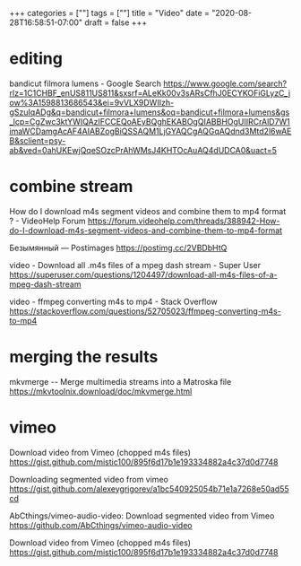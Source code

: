 +++
categories = [""]
tags = [""]
title = "Video"
date = "2020-08-28T16:58:51-07:00"
draft = false
+++

# editing

bandicut filmora lumens - Google Search
https://www.google.com/search?rlz=1C1CHBF_enUS811US811&sxsrf=ALeKk00v3sARsCfhJ0ECYKOFiGLyzC_jow%3A1598813686543&ei=9vVLX9DWIIzh-gSzuIqADg&q=bandicut+filmora+lumens&oq=bandicut+filmora+lumens&gs_lcp=CgZwc3ktYWIQAzIFCCEQoAEyBQghEKABOgQIABBHOgUIIRCrAlD7W1imaWCDamgAcAF4AIABZogBiQSSAQM1LjGYAQCgAQGqAQdnd3Mtd2l6wAEB&sclient=psy-ab&ved=0ahUKEwjQqeSOzcPrAhWMsJ4KHTOcAuAQ4dUDCA0&uact=5

# combine stream

How do I download m4s segment videos and combine them to mp4 format ? - VideoHelp Forum
https://forum.videohelp.com/threads/388942-How-do-I-download-m4s-segment-videos-and-combine-them-to-mp4-format

Безымянный — Postimages
https://postimg.cc/2VBDbHtQ

video - Download all .m4s files of a mpeg dash stream - Super User
https://superuser.com/questions/1204497/download-all-m4s-files-of-a-mpeg-dash-stream

video - ffmpeg converting m4s to mp4 - Stack Overflow
https://stackoverflow.com/questions/52705023/ffmpeg-converting-m4s-to-mp4

# merging the results
mkvmerge -- Merge multimedia streams into a Matroska file
https://mkvtoolnix.download/doc/mkvmerge.html

# vimeo

Download video from Vimeo (chopped m4s files)
https://gist.github.com/mistic100/895f6d17b1e193334882a4c37d0d7748

Downloading segmented video from vimeo
https://gist.github.com/alexeygrigorev/a1bc540925054b71e1a7268e50ad55cd

AbCthings/vimeo-audio-video: Download segmented video from Vimeo
https://github.com/AbCthings/vimeo-audio-video

Download video from Vimeo (chopped m4s files)
https://gist.github.com/mistic100/895f6d17b1e193334882a4c37d0d7748
